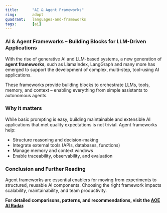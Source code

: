 ```yaml
---
title:      "AI & Agent Frameworks"
ring:       adopt
quadrant:   languages-and-frameworks
tags:       [ai]
---
```


### AI & Agent Frameworks – Building Blocks for LLM-Driven Applications

With the rise of generative AI and LLM-based systems, a new generation of **agent frameworks**, such as LlamaIndex, LangGraph and many more has emerged to support the development of complex, multi-step, tool-using AI applications.

These frameworks provide building blocks to orchestrate LLMs, tools, memory, and context – enabling everything from simple assistants to autonomous agents.

### Why it matters

While basic prompting is easy, building maintainable and extensible AI applications that met quality expectations is not trivial. Agent frameworks help:

- Structure reasoning and decision-making
- Integrate external tools (APIs, databases, functions)
- Manage memory and context windows
- Enable traceability, observability, and evaluation

### Conclusion and Further Reading

Agent frameworks are essential enablers for moving from experiments to structured, reusable AI components. Choosing the right framework impacts scalability, maintainability, and team productivity.

**For detailed comparisons, patterns, and recommendations, visit the [AOE AI Radar](https://ai-radar.aoe.com/).**
